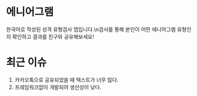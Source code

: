 # 에니어그램
한국어로 작성된 성격 유형검사 앱입니다.\n검사를 통해 본인이 어떤 에니어그램 유형인지 확인하고 결과를 친구와 공유해보세요!

# 최근 이슈
1. 카카오톡으로 공유되었을 때 텍스트가 너무 많다.
2. 프레임워크없이 개발되어 생산성이 낮다.
